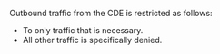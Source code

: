 Outbound traffic from the CDE is restricted as follows:

- To only traffic that is necessary.
- All other traffic is specifically denied.
